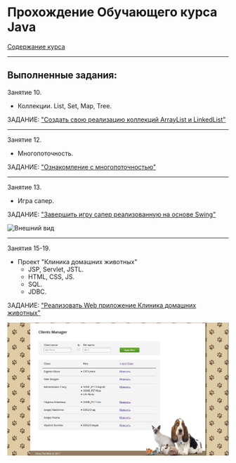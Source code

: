 # Прохождение Обучающего курса Java 
[Содержание курса](https://www.youtube.com/playlist?list=PLW8mAQ8rFUhKFkuXDTb3PT1GKz0T-lCv6)

---------------------------------
Выполненные задания:
---------------------------------

Занятие 10.
- Коллекции. List, Set, Map, Tree.

ЗАДАНИЕ: ["Создать свою реализацию коллекций ArrayList и LinkedList"](https://github.com/maks-sl/JavaLessons/tree/master/src/main/java/ru/lessons/lesson10)

---------------------------------

Занятие 12.
- Многопоточность.

ЗАДАНИЕ: ["Ознакомление с многопоточностью"](https://github.com/maks-sl/JavaLessons/tree/master/src/main/java/ru/lessons/lesson12)

---------------------------------

Занятие 13.
- Игра сапер.

ЗАДАНИЕ: ["Завершить игру сапер реализованную на основе Swing"](https://github.com/maks-sl/JavaLessons/tree/master/src/main/java/ru/lessons/lesson13)

![Внешний вид](https://github.com/maks-sl/JavaLessons/blob/master/src/main/java/ru/lessons/lesson13/demo/sapper.png)

---------------------------------

Занятия 15-19.
- Проект "Клиника домашних животных"
    - JSP, Servlet, JSTL.
    - HTML, CSS, JS.
    - SQL.
    - JDBC.

ЗАДАНИЕ: ["Реализовать Web приложение Клиника домашних животных"](https://github.com/maks-sl/JavaPetClinic)

![Внешний вид](https://github.com/maks-sl/JavaPetClinic/blob/master/demo/view.png)

